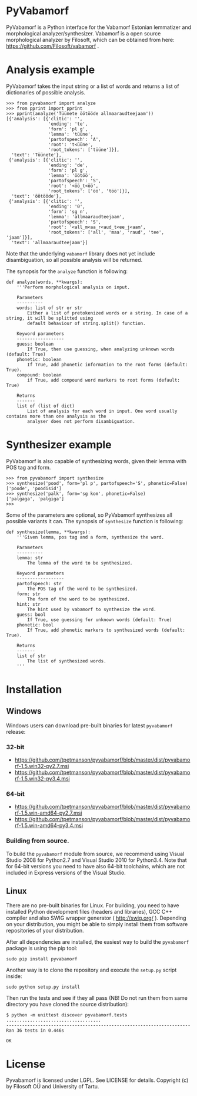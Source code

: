 PyVabamorf
==========

PyVabamorf is a Python interface for the Vabamorf Estonian lemmatizer and morphological analyzer/synthesizer.
Vabamorf is a open source morphological analyzer by Filosoft, which can be obtained from here: https://github.com/Filosoft/vabamorf .

# Analysis example

PyVabamorf takes the input string or a list of words and returns a list of dictionaries of possible analysis.

```
>>> from pyvabamorf import analyze
>>> from pprint import pprint
>>> pprint(analyze('Tüünete öötööde allmaaraudteejaam'))
[{'analysis': [{'clitic': '',
                'ending': 'te',
                'form': 'pl g',
                'lemma': 'tüüne',
                'partofspeech': 'A',
                'root': 't<üüne',
                'root_tokens': ['tüüne']}],
  'text': 'Tüünete'},
 {'analysis': [{'clitic': '',
                'ending': 'de',
                'form': 'pl g',
                'lemma': 'öötöö',
                'partofspeech': 'S',
                'root': '<öö_t<öö',
                'root_tokens': ['öö', 'töö']}],
  'text': 'öötööde'},
 {'analysis': [{'clitic': '',
                'ending': '0',
                'form': 'sg n',
                'lemma': 'allmaaraudteejaam',
                'partofspeech': 'S',
                'root': '<all_m<aa_r<aud_t<ee_j<aam',
                'root_tokens': ['all', 'maa', 'raud', 'tee', 'jaam']}],
  'text': 'allmaaraudteejaam'}]
```

Note that the underlying `vabamorf` library does not yet include disambiguation, so all possible analysis will be returned.

The synopsis for the ```analyze``` function is following:
```
def analyze(words, **kwargs):
    '''Perform morphological analysis on input.
    
    Parameters
    ----------
    words: list of str or str
        Either a list of pretokenized words or a string. In case of a string, it will be splitted using
        default behaviour of string.split() function.
    
    Keyword parameters
    ------------------
    guess: boolean
        If True, then use guessing, when analyzing unknown words (default: True)
    phonetic: boolean
        If True, add phonetic information to the root forms (default: True).
    compound: boolean
        if True, add compound word markers to root forms (default: True)

    Returns
    -------
    list of (list of dict)
        List of analysis for each word in input. One word usually contains more than one analysis as the
        analyser does not perform disambiguation.
```

# Synthesizer example

PyVabamorf is also capable of synthesizing words, given their lemma with POS tag and form.

```
>>> from pyvabamorf import synthesize
>>> synthesize('pood', form='pl p', partofspeech='S', phonetic=False)
['poode', 'poodisid']
>>> synthesize('palk', form='sg kom', phonetic=False)
['palgaga', 'palgiga']
>>> 
```

Some of the parameters are optional, so PyVabamorf synthesizes all possible variants it can.
The synopsis of ```synthesize``` function is following:

```
def synthesize(lemma, **kwargs):
    '''Given lemma, pos tag and a form, synthesize the word.

    Parameters
    ----------
    lemma: str
        The lemma of the word to be synthesized.
        
    Keyword parameters
    ------------------
    partofspeech: str
        The POS tag of the word to be synthesized.
    form: str
        The form of the word to be synthesized.
    hint: str
        The hint used by vabamorf to synthesize the word.
    guess: bool
        If True, use guessing for unknown words (default: True)
    phonetic: bool
        If True, add phonetic markers to synthesized words (default: True).
        
    Returns
    -------
    list of str
        The list of synthesized words.
    '''
```

# Installation

## Windows

Windows users can download pre-built binaries for latest `pyvabamorf` release:

### 32-bit

* https://github.com/tpetmanson/pyvabamorf/blob/master/dist/pyvabamorf-1.5.win32-py2.7.msi
* https://github.com/tpetmanson/pyvabamorf/blob/master/dist/pyvabamorf-1.5.win32-py3.4.msi

### 64-bit

* https://github.com/tpetmanson/pyvabamorf/blob/master/dist/pyvabamorf-1.5.win-amd64-py2.7.msi
* https://github.com/tpetmanson/pyvabamorf/blob/master/dist/pyvabamorf-1.5.win-amd64-py3.4.msi

### Building from source.

To build the `pyvabamorf` module from source, we recommend using Visual Studio 2008 for Python2.7 and Visual Studio 2010 for Python3.4. Note that for 64-bit versions you need to have also 64-bit toolchains, which are not included in Express versions of the Visual Studio.

## Linux

There are no pre-built binaries for Linux. For building, you need to have installed Python development files (headers and libraries), GCC C++ compiler and also SWIG wrapper generator ( http://swig.org/ ). Depending on your distribution, you might be able to simply install them from software repositories of your distribution.

After all dependencies are installed, the easiest way to build the `pyvabamorf` package is using the pip tool:
```
sudo pip install pyvabamorf
```

Another way is to clone the repository and execute the `setup.py` script inside:
```
sudo python setup.py install
```

Then run the tests and see if they all pass (NB! Do not run them from same directory you have cloned the source distribution):
```
$ python -m unittest discover pyvabamorf.tests
....................................
----------------------------------------------------------------------
Ran 36 tests in 0.446s

OK
```

# License

Pyvabamorf is licensed under LGPL. See LICENSE for details.
Copyright (c) by Filosoft OÜ and University of Tartu.
